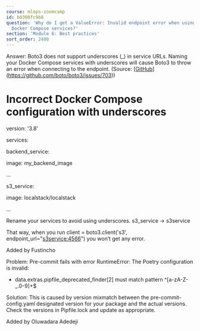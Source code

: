 ```yaml
---
course: mlops-zoomcamp
id: b0300fc9b8
question: 'Why do I get a ValueError: Invalid endpoint error when using Boto3 with
  Docker Compose services?'
section: 'Module 6: Best practices'
sort_order: 2400
---
```


Answer: Boto3 does not support underscores (_) in service URLs. Naming your Docker Compose services with underscores will cause Boto3 to throw an error when connecting to the endpoint. (Source: [[GitHub](https://github.com/boto/boto3/issues/703)](https://github.com/boto/boto3/issues/703))

# Incorrect Docker Compose configuration with underscores

version: '3.8'

services:

backend_service:

image: my_backend_image

...

s3_service:

image: localstack/localstack

…

Rename your services to avoid using underscores. s3_service → s3service

That way, when you run client = boto3.client('s3', endpoint_url="[s3service:4566](http://s3service:4566)") you won’t get any error.

Added by Fustincho

Problem: Pre-commit fails with error RuntimeError: The Poetry configuration is invalid:

- data.extras.pipfile_deprecated_finder[2] must match pattern ^[a-zA-Z-_.0-9]+$

Solution: This is caused by version mixmatch between the pre-commit-config.yaml designated version for your package and the actual versions. Check the versions in Pipfile.lock and update as appropriate.

Added by Oluwadara Adedeji

